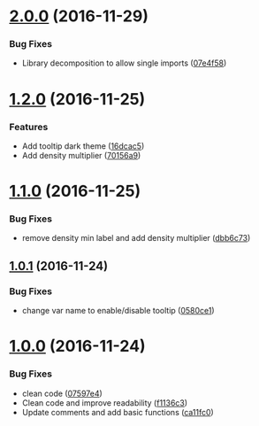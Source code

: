 <a name="2.0.0"></a>
# [2.0.0](https://github.com/equinusocio/help-media-queries/compare/v1.2.0...v2.0.0) (2016-11-29)


### Bug Fixes

* Library decomposition to allow single imports ([07e4f58](https://github.com/equinusocio/help-media-queries/commit/07e4f58))



<a name="1.2.0"></a>
# [1.2.0](https://github.com/equinusocio/help-media-queries/compare/v1.1.0...v1.2.0) (2016-11-25)


### Features

*  Add tooltip dark theme ([16dcac5](https://github.com/equinusocio/help-media-queries/commit/16dcac5))
* Add density multiplier ([70156a9](https://github.com/equinusocio/help-media-queries/commit/70156a9))



<a name="1.1.0"></a>
# [1.1.0](https://github.com/equinusocio/help-media-queries/compare/v1.0.1...v1.1.0) (2016-11-25)


### Bug Fixes

* remove density min label and add density multiplier ([dbb6c73](https://github.com/equinusocio/help-media-queries/commit/dbb6c73))



<a name="1.0.1"></a>
## [1.0.1](https://github.com/equinusocio/help-media-queries/compare/v1.0.0...v1.0.1) (2016-11-24)


### Bug Fixes

* change var name to enable/disable tooltip ([0580ce1](https://github.com/equinusocio/help-media-queries/commit/0580ce1))



<a name="1.0.0"></a>
# [1.0.0](https://github.com/equinusocio/help-media-queries/compare/f1136c3...v1.0.0) (2016-11-24)


### Bug Fixes

* clean code ([07597e4](https://github.com/equinusocio/help-media-queries/commit/07597e4))
* Clean code and improve readability ([f1136c3](https://github.com/equinusocio/help-media-queries/commit/f1136c3))
* Update comments and add basic functions ([ca11fc0](https://github.com/equinusocio/help-media-queries/commit/ca11fc0))
